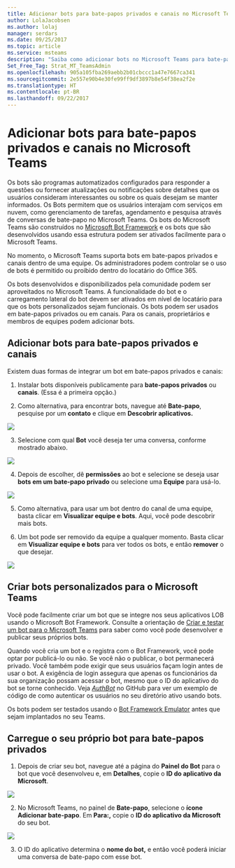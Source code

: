```yaml
---
title: Adicionar bots para bate-papos privados e canais no Microsoft Teams | Suporte da Microsoft
author: LolaJacobsen
ms.author: lolaj
manager: serdars
ms.date: 09/25/2017
ms.topic: article
ms.service: msteams
description: "Saiba como adicionar bots no Microsoft Teams para bate-papos privados e canais, criar bots personalizados e carregue seu próprio bot para bate-papo privado."
Set_Free_Tag: Strat_MT_TeamsAdmin
ms.openlocfilehash: 905a105fba269aebb2b01cbccc1a47e7667ca341
ms.sourcegitcommit: 2e557e90b4e30fe99ff9df3897b8e54f38ea2f2e
ms.translationtype: HT
ms.contentlocale: pt-BR
ms.lasthandoff: 09/22/2017
---
```

<a name="add-bots-for-private-chats-and-channels-in-microsoft-teams"></a>Adicionar bots para bate-papos privados e canais no Microsoft Teams
==========================================================

Os bots são programas automatizados configurados para responder a questões ou fornecer atualizações ou notificações sobre detalhes que os usuários consideram interessantes ou sobre os quais desejam se manter informados. Os Bots permitem que os usuários interajam com serviços em nuvem, como gerenciamento de tarefas, agendamento e pesquisa através de conversas de bate-papo no Microsoft Teams. Os bots do Microsoft Teams são construídos no [Microsoft Bot Framework](https://go.microsoft.com/fwlink/?linkid=854370) e os bots que são desenvolvidos usando essa estrutura podem ser ativados facilmente para o Microsoft Teams.

No momento, o Microsoft Teams suporta bots em bate-papos privados e canais dentro de uma equipe. Os administradores podem controlar se o uso de bots é permitido ou proibido dentro do locatário do Office 365.<span id="_T-Bot" class="anchor"></span>

Os bots desenvolvidos e disponibilizados pela comunidade podem ser aproveitados no Microsoft Teams. A funcionalidade do bot e o carregamento lateral do bot devem ser ativados em nível de locatário para que os bots personalizados sejam funcionais. Os bots podem ser usados em bate-papos privados ou em canais. Para os canais, proprietários e membros de equipes podem adicionar bots.

<a name="add-bots-for-private-chat-and-channels"></a>Adicionar bots para bate-papos privados e canais
--------------------------------------

Existem duas formas de integrar um bot em bate-papos privados e canais:

1.  Instalar bots disponíveis publicamente para **bate-papos privados** ou **canais**. (Essa é a primeira opção.)

2.  Como alternativa, para encontrar bots, navegue até **Bate-papo**, pesquise por um **contato** e clique em **Descobrir aplicativos.**

![](media/Add_bots_for_private_chats_and_channels_in_Microsoft_Teams_image1.png)

3.  Selecione com qual **Bot** você deseja ter uma conversa, conforme mostrado abaixo.

![](media/Add_bots_for_private_chats_and_channels_in_Microsoft_Teams_image2.png)

4.  Depois de escolher, dê **permissões** ao bot e selecione se deseja usar **bots em um bate-papo privado** ou selecione uma **Equipe** para usá-lo.

![](media/Add_bots_for_private_chats_and_channels_in_Microsoft_Teams_image3.png)

5.  Como alternativa, para usar um bot dentro do canal de uma equipe, basta clicar em **Visualizar equipe e bots**. Aqui, você pode descobrir mais bots.

6.  Um bot pode ser removido da equipe a qualquer momento. Basta clicar em **Visualizar equipe e bots** para ver todos os bots, e então **remover** o que desejar.

![](media/Add_bots_for_private_chats_and_channels_in_Microsoft_Teams_image4.png)

<a name="create-custom-bots-for-microsoft-teams"></a>Criar bots personalizados para o Microsoft Teams
--------------------------------------

Você pode facilmente criar um bot que se integre nos seus aplicativos LOB usando o Microsoft Bot Framework. Consulte a orientação de [Criar e testar um bot para o Microsoft Teams](https://go.microsoft.com/fwlink/?linkid=854371) para saber como você pode desenvolver e publicar seus próprios bots.

Quando você cria um bot e o registra com o Bot Framework, você pode optar por publicá-lo ou não. Se você não o publicar, o bot permanecerá privado. Você também pode exigir que seus usuários façam login antes de usar o bot. A exigência de login assegura que apenas os funcionários da sua organização possam acessar o bot, mesmo que o ID do aplicativo do bot se torne conhecido. Veja [*AuthBot*](https://go.microsoft.com/fwlink/?linkid=854372) no GitHub para ver um exemplo de código de como autenticar os usuários no seu diretório ativo usando bots.

Os bots podem ser testados usando o [Bot Framework Emulator](https://go.microsoft.com/fwlink/?linkid=854373) antes que sejam implantados no seu Teams.

<a name="side-load-your-own-bot-for-private-chat"></a>Carregue o seu próprio bot para bate-papos privados
---------------------------------------

1.  Depois de criar seu bot, navegue até a página do **Painel do Bot** [](https://go.microsoft.com/fwlink/?linkid=854374) para o bot que você desenvolveu e, em **Detalhes**, copie o **ID do aplicativo da Microsoft**.

![](media/Add_bots_for_private_chats_and_channels_in_Microsoft_Teams_image5.png)

2.  No Microsoft Teams, no painel de **Bate-papo**, selecione o **ícone Adicionar bate-papo**. Em **Para:,** copie o **ID do aplicativo da Microsoft** do seu bot.

![](media/Add_bots_for_private_chats_and_channels_in_Microsoft_Teams_image6.png)

3.  O ID do aplicativo determina o **nome do bot,** e então você poderá iniciar uma conversa de bate-papo com esse bot.
